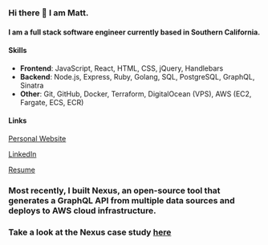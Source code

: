 ### Hi there 👋 I am Matt.

#### I am a full stack software engineer currently based in Southern California.

#### Skills
- **Frontend**: JavaScript, React, HTML, CSS, jQuery, Handlebars
- **Backend**: Node.js, Express, Ruby, Golang, SQL, PostgreSQL, GraphQL, Sinatra
- **Other**: Git, GitHub, Docker, Terraform, DigitalOcean (VPS), AWS (EC2, Fargate, ECS, ECR)

#### Links

[Personal Website](https://www.mattmalane.dev/)

[LinkedIn](https://www.linkedin.com/in/matthew-malane-27ab95248/)

[Resume](https://mattmalane.dev/assets/matt_resume.pdf)

### Most recently, I built Nexus, an open-source tool that generates a GraphQL API from multiple data sources and deploys to AWS cloud infrastructure.

### Take a look at the Nexus case study [here](https://nexus-graphql.github.io/#case-study)

<!--
**mattmalane/mattmalane** is a ✨ _special_ ✨ repository because its `README.md` (this file) appears on your GitHub profile.

Here are some ideas to get you started:

- 🔭 I’m currently working on ...
- 🌱 I’m currently learning ...
- 👯 I’m looking to collaborate on ...
- 🤔 I’m looking for help with ...
- 💬 Ask me about ...
- 📫 How to reach me: ...
- 😄 Pronouns: ...
- ⚡ Fun fact: ...
-->
